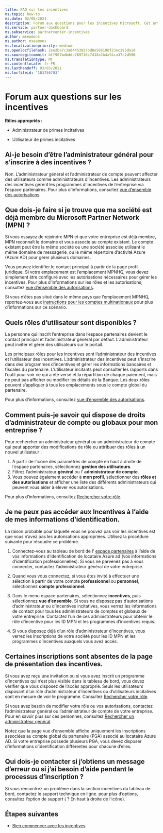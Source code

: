 ```yaml
---
title: FAQ sur les incentives
ms.topic: how-to
ms.date: 02/05/2021
description: Forum aux questions pour les incentives Microsoft. Cet article comprend des questions sur les rôles d’utilisateur, l’inscription ou la marche à suivre pour les messages d’erreur.
ms.service: partner-dashboard
ms.subservice: partnercenter-incentives
author: mseamons
ms.author: mseamons
ms.localizationpriority: medium
ms.openlocfilehash: 2ee2ba7c3a04453927bd8e508190f23ec295da1d
ms.sourcegitcommit: bff907bdbddc769716c7418a2b4a94ca37c2d590
ms.translationtype: MT
ms.contentlocale: fr-FR
ms.lasthandoff: 03/03/2021
ms.locfileid: "101756703"
---
```

# <a name="frequently-asked-questions-on-incentives"></a>Forum aux questions sur les incentives

**Rôles appropriés :**

- Administrateur de primes incitatives

- Utilisateur de primes incitatives

## <a name="do-i-need-to-be-the-global-admin-to-enroll-in-incentives"></a>Ai-je besoin d’être l’administrateur général pour s’inscrire à des incentives ?

Non. L’administrateur général et l’administrateur de compte peuvent affecter des utilisateurs comme administrateurs d’incentives. Les administrateurs des incentives gèrent les programmes d’incentives de l’entreprise via l’espace partenaires. Pour plus d’informations, consultez [vue d’ensemble des autorisations](permissions-overview.md).

## <a name="what-do-i-need-to-do-if-i-find-my-company-is-already-a-member-of-the-microsoft-partner-network-mpn"></a>Que dois-je faire si je trouve que ma société est déjà membre du Microsoft Partner Network (MPN) ?

Si vous essayez de rejoindre MPN et que votre entreprise est déjà membre, MPN reconnaît le domaine et vous associe au compte existant. Le compte existant peut être la même société ou une société associée utilisant le même domaine de messagerie, ou le même répertoire d’activité Azure (Azure AD) pour gérer plusieurs domaines.

Vous pouvez identifier le contact principal à partir de la page profil juridique. Si votre emplacement est l’emplacement MPNHQ, vous devez simplement être configuré avec les autorisations nécessaires pour gérer les incentives. Pour plus d’informations sur les rôles et les autorisations, consultez [vue d’ensemble des autorisations](permissions-overview.md).

Si vous n’êtes pas situé dans le même pays que l’emplacement MPNHQ, reportez-vous aux [instructions pour les comptes multinationaux](https://support.microsoft.com/help/4515619/special-considerations-for-multi-national-partners-joining-the-microso) pour plus d’informations sur ce scénario.

## <a name="what-user-roles-are-available"></a>Quels rôles d’utilisateur sont disponibles ?

La personne qui inscrit l’entreprise dans l’espace partenaires devient le contact principal et l’administrateur général par défaut. L’administrateur peut inviter et gérer des utilisateurs sur le portail.

Les principaux rôles pour les incentives sont l’administrateur des incentives et l’utilisateur des incentives. L’administrateur des incentives peut s’inscrire dans des programmes d’incentives et gérer les informations bancaires et fiscales du partenaire. L’utilisateur incitants peut consulter les rapports dans l’outil pour voir ce qui a été versé et la répartition de chaque paiement, mais ne peut pas afficher ou modifier les détails de la Banque. Les deux rôles peuvent s’appliquer à tous les emplacements sous le compte global du partenaire.

Pour plus d’informations, consultez [vue d’ensemble des autorisations](permissions-overview.md).

## <a name="how-can-i-find-out-who-has-global-or-account-admin-rights-for-my-company"></a>Comment puis-je savoir qui dispose de droits d’administrateur de compte ou globaux pour mon entreprise ?

Pour rechercher un administrateur général ou un administrateur de compte qui peut apporter des modifications de rôle ou attribuer des rôles à un nouvel utilisateur :

1. À partir de l’icône des paramètres de compte en haut à droite de l’espace partenaires, sélectionnez **gestion des utilisateurs**.
2. Filtrez l’administrateur **général** ou l' **administrateur de compte**.
3. Vous pouvez également accéder à **mon profil**, sélectionner des **rôles et des autorisations** et afficher une liste des différents administrateurs qui peuvent vous aider à élever vos autorisations.
 
Pour plus d’informations, consultez [Rechercher votre rôle](find-your-role.md).  

## <a name="i-cant-access-incentives-using-my-credentials"></a>Je ne peux pas accéder aux Incentives à l’aide de mes informations d’identification.

La raison probable pour laquelle vous ne pouvez pas voir les incentives est que vous n’avez pas les autorisations appropriées. Utilisez la procédure suivante pour résoudre ce problème.

1. Connectez-vous au tableau de bord de l' [espace partenaires](https://partner.microsoft.com/dashboard/) à l’aide de vos informations d’identification de locataire Azure ad (vos informations d’identification professionnelles). Si vous ne parvenez pas à vous connecter, contactez l’administrateur général de votre entreprise.

2. Quand vous vous connectez, si vous êtes invité à effectuer une sélection à partir de votre compte **professionnel** ou **personnel**, sélectionnez **compte professionnel**.

3. Dans le menu espace partenaires, sélectionnez **incentives**, puis sélectionnez **vue d’ensemble**. Si vous ne disposez pas d’autorisations d’administrateur ou d’incentives incitatives, vous verrez les informations de contact pour tous les administrateurs de comptes et globaux de votre entreprise. Contactez l’un de ces administrateurs pour obtenir le rôle d’incentive pour les ID MPN et les programmes d’incentives requis.

4. Si vous disposez déjà d’un rôle d’administrateur d’incentives, vous verrez les inscriptions de votre société pour les ID MPN et les programmes d’incentives auxquels vous avez accès.

## <a name="some-enrollments-are-missing-from-the-incentives-overview-page"></a>Certaines inscriptions sont absentes de la page de présentation des incentives.

Si vous avez reçu une invitation ou si vous avez inscrit un programme d’incentives qui n’est plus visible dans le tableau de bord, vous devez vérifier que vous disposez de l’accès approprié. Seuls les utilisateurs disposant d’un rôle d’administrateur d’incentives ou d’utilisateurs incitatives sont en mesure de voir le programme. Consultez [Rechercher votre rôle](./find-your-role.md).

Si vous avez besoin de modifier votre rôle ou vos autorisations, contactez l’administrateur général ou l’administrateur de compte de votre entreprise. Pour en savoir plus sur ces personnes, consultez [Rechercher un administrateur général](./find-your-role.md#find-your-global-admin).

Notez que la page vue d’ensemble affiche uniquement les inscriptions associées au compte global du partenaire (PGA) associé au locataire Azure AD. Si votre entreprise possède plusieurs PGA, vous devez disposer d’informations d’identification différentes pour chacune d’elles.

## <a name="who-should-i-contact-if-i-get-an-error-message-or-need-help-during-the-enrollment-process"></a>Qui dois-je contacter si j’obtiens un message d’erreur ou si j’ai besoin d’aide pendant le processus d’inscription ?

Si vous rencontrez un problème dans la section incentives du tableau de bord, contactez le support technique en ligne. pour plus d’options, consultez l’option de support ( ? En haut à droite de l’icône).

## <a name="next-steps"></a>Étapes suivantes

- [Bien commencer avec les incentives](incentives-get-started-intro.md)
